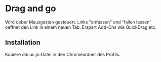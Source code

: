 # Drag and go
Wird ueber Mausgesten gesteuert. Links "anfassen" und "fallen lassen" oeffnet den Link in einem neuen Tab. 
Erspart Add-Ons wie QuickDrag etc. 

## Installation
Kopiere die uc.js-Datei in den Chromeordner des Profils.